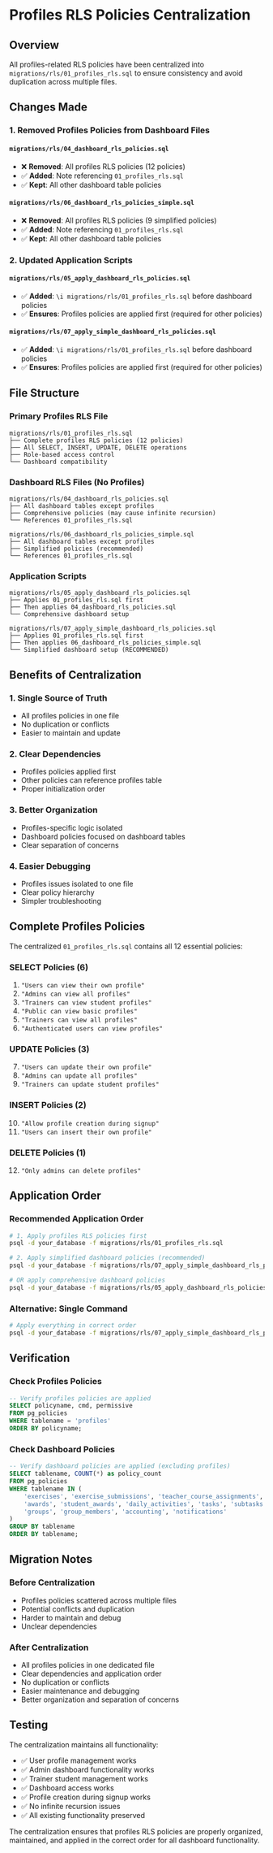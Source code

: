 # Profiles RLS Policies Centralization

## Overview

All profiles-related RLS policies have been centralized into `migrations/rls/01_profiles_rls.sql` to ensure consistency and avoid duplication across multiple files.

## Changes Made

### 1. Removed Profiles Policies from Dashboard Files

#### `migrations/rls/04_dashboard_rls_policies.sql`
- ❌ **Removed**: All profiles RLS policies (12 policies)
- ✅ **Added**: Note referencing `01_profiles_rls.sql`
- ✅ **Kept**: All other dashboard table policies

#### `migrations/rls/06_dashboard_rls_policies_simple.sql`
- ❌ **Removed**: All profiles RLS policies (9 simplified policies)
- ✅ **Added**: Note referencing `01_profiles_rls.sql`
- ✅ **Kept**: All other dashboard table policies

### 2. Updated Application Scripts

#### `migrations/rls/05_apply_dashboard_rls_policies.sql`
- ✅ **Added**: `\i migrations/rls/01_profiles_rls.sql` before dashboard policies
- ✅ **Ensures**: Profiles policies are applied first (required for other policies)

#### `migrations/rls/07_apply_simple_dashboard_rls_policies.sql`
- ✅ **Added**: `\i migrations/rls/01_profiles_rls.sql` before dashboard policies
- ✅ **Ensures**: Profiles policies are applied first (required for other policies)

## File Structure

### Primary Profiles RLS File
```
migrations/rls/01_profiles_rls.sql
├── Complete profiles RLS policies (12 policies)
├── All SELECT, INSERT, UPDATE, DELETE operations
├── Role-based access control
└── Dashboard compatibility
```

### Dashboard RLS Files (No Profiles)
```
migrations/rls/04_dashboard_rls_policies.sql
├── All dashboard tables except profiles
├── Comprehensive policies (may cause infinite recursion)
└── References 01_profiles_rls.sql

migrations/rls/06_dashboard_rls_policies_simple.sql
├── All dashboard tables except profiles
├── Simplified policies (recommended)
└── References 01_profiles_rls.sql
```

### Application Scripts
```
migrations/rls/05_apply_dashboard_rls_policies.sql
├── Applies 01_profiles_rls.sql first
├── Then applies 04_dashboard_rls_policies.sql
└── Comprehensive dashboard setup

migrations/rls/07_apply_simple_dashboard_rls_policies.sql
├── Applies 01_profiles_rls.sql first
├── Then applies 06_dashboard_rls_policies_simple.sql
└── Simplified dashboard setup (RECOMMENDED)
```

## Benefits of Centralization

### 1. **Single Source of Truth**
- All profiles policies in one file
- No duplication or conflicts
- Easier to maintain and update

### 2. **Clear Dependencies**
- Profiles policies applied first
- Other policies can reference profiles table
- Proper initialization order

### 3. **Better Organization**
- Profiles-specific logic isolated
- Dashboard policies focused on dashboard tables
- Clear separation of concerns

### 4. **Easier Debugging**
- Profiles issues isolated to one file
- Clear policy hierarchy
- Simpler troubleshooting

## Complete Profiles Policies

The centralized `01_profiles_rls.sql` contains all 12 essential policies:

### SELECT Policies (6)
1. `"Users can view their own profile"`
2. `"Admins can view all profiles"`
3. `"Trainers can view student profiles"`
4. `"Public can view basic profiles"`
5. `"Trainers can view all profiles"`
6. `"Authenticated users can view profiles"`

### UPDATE Policies (3)
7. `"Users can update their own profile"`
8. `"Admins can update all profiles"`
9. `"Trainers can update student profiles"`

### INSERT Policies (2)
10. `"Allow profile creation during signup"`
11. `"Users can insert their own profile"`

### DELETE Policies (1)
12. `"Only admins can delete profiles"`

## Application Order

### Recommended Application Order
```bash
# 1. Apply profiles RLS policies first
psql -d your_database -f migrations/rls/01_profiles_rls.sql

# 2. Apply simplified dashboard policies (recommended)
psql -d your_database -f migrations/rls/07_apply_simple_dashboard_rls_policies.sql

# OR apply comprehensive dashboard policies
psql -d your_database -f migrations/rls/05_apply_dashboard_rls_policies.sql
```

### Alternative: Single Command
```bash
# Apply everything in correct order
psql -d your_database -f migrations/rls/07_apply_simple_dashboard_rls_policies.sql
```

## Verification

### Check Profiles Policies
```sql
-- Verify profiles policies are applied
SELECT policyname, cmd, permissive 
FROM pg_policies 
WHERE tablename = 'profiles' 
ORDER BY policyname;
```

### Check Dashboard Policies
```sql
-- Verify dashboard policies are applied (excluding profiles)
SELECT tablename, COUNT(*) as policy_count
FROM pg_policies 
WHERE tablename IN (
    'exercises', 'exercise_submissions', 'teacher_course_assignments',
    'awards', 'student_awards', 'daily_activities', 'tasks', 'subtasks',
    'groups', 'group_members', 'accounting', 'notifications'
)
GROUP BY tablename
ORDER BY tablename;
```

## Migration Notes

### Before Centralization
- Profiles policies scattered across multiple files
- Potential conflicts and duplication
- Harder to maintain and debug
- Unclear dependencies

### After Centralization
- All profiles policies in one dedicated file
- Clear dependencies and application order
- No duplication or conflicts
- Easier maintenance and debugging
- Better organization and separation of concerns

## Testing

The centralization maintains all functionality:

- ✅ User profile management works
- ✅ Admin dashboard functionality works
- ✅ Trainer student management works
- ✅ Dashboard access works
- ✅ Profile creation during signup works
- ✅ No infinite recursion issues
- ✅ All existing functionality preserved

The centralization ensures that profiles RLS policies are properly organized, maintained, and applied in the correct order for all dashboard functionality. 